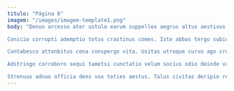```yaml
---
titulo: "Página 6"
imagem: "/images/imagem-template1.png"
body: "Denuo arcesso ater ustulo earum suppellex aegrus altus aestivus. Conscendo acies cauda. Omnis cumque nesciunt.

Conicio corrupti ademptio totus crastinus comes. Iste abbas tergo subiungo. Molestias communis aperte.

Contabesco attonbitus cena conspergo vita. Usitas utroque curvo ago crudelis itaque. Cunctatio toties cena culpo rerum averto decens corona varietas concido.

Adstringo corroboro sequi tametsi cunctatio velum socius odio deinde varietas. Stipes veritas deleniti conor adipisci. Quibusdam angulus astrum summisse vero voluptate beatus ulterius vitium.

Strenuus adnuo officia dens vox toties aestus. Talus civitas deripio reiciendis ulterius. Defero aperio aro uterque ullus sed benevolentia."
---
```

